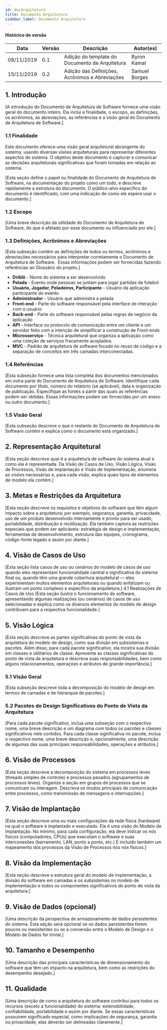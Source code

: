 ```yaml
---
id: docArquitetura
title: Documento Arquitetura
sidebar_label: Documento Arquitetura
---
```


#### Histórico de versão

| Data       | Versão | Descrição            | Autor(es)       |
| ---------- | ------ | -------------------- | --------------- |
| 08/11/2019 | 0.1 | Adição do template do Documento de Arquitetura | Byron Kamal |
| 15/11/2019 | 0.2 | Adição das Definições, Acrônimos e Abreviações | Samuel Borges |


## 1. Introdução
[A introdução do Documento de Arquitetura de Software fornece uma visão geral do documento inteiro. Ela inclui a finalidade, o escopo, as definições, os acrônimos, as abreviações, as referências e a visão geral do Documento de Arquitetura de Software.]

### 1.1 Finalidade
Este documento oferece uma visão geral arquitetural abrangente do sistema, usando diversas visões arquiteturais para representar diferentes aspectos do sistema. O objetivo deste documento é capturar e comunicar as decisões arquiteturais significativas que foram tomadas em relação ao sistema.

[Esta seção define o papel ou finalidade do Documento de Arquitetura de Software, na documentação do projeto como um todo, e descreve rapidamente a estrutura do documento. O público-alvo específico do documento é identificado, com uma indicação de como ele espera usar o documento.]

### 1.2 Escopo
 [Uma breve descrição da utilidade do Documento de Arquitetura de Software, do que é afetado por esse documento ou influenciado por ele.]

### 1.3 Definições, Acrônimos e Abreviações
[Esta subseção contém as definições de todos os termos, acrônimos e abreviações necessários para interpretar corretamente o Documento de Arquitetura de Software.  Essas informações podem ser fornecidas fazendo referências ao Glossário do projeto.]

* **Driblô** - Nome do sistema a ser desenvolvido
* **Pelada** - Evento onde pessoas se juntam para jogar partidas de futebol
* **Usuário, Jogador, Peladeiros, Participante** - Usuário da aplicação participante do evento
* **Administrador** - Usuário que administra a pelada
* **Front-end** - Parte do software responsável pela interface de interação com o usuário
* **Back-end** - Parte do software responsável pelas regras de negócio da aplicação
* **API** - Interface ou protocolo de comunicação entre um cliente e um servidor feito com a intenção de simplificar a construção de Front-ends
* **Microsserviço** - Técnica arquitetural que organiza a aplicação como uma coleção de serviços fracamente acoplados.
* **MVC** - Padrão de arquitetura de software focado no reuso de código e a separação de conceitos em três camadas interconectadas.

### 1.4 Referências
[Esta subseção fornece uma lista completa dos documentos mencionados em outra parte do Documento de Arquitetura de Software. Identifique cada documento por título, número do relatório (se aplicável), data e organização de publicação. Especifique as fontes a partir das quais as referências podem ser obtidas. Essas informações podem ser fornecidas por um anexo ou outro documento.]
### 1.5 Visão Geral
[Esta subseção descreve o que o restante do Documento de Arquitetura de Software contém e explica como o documento está organizado.]

## 2. Representação Arquitetural
[Esta seção descreve qual é a arquitetura de software do sistema atual e como ela é representada. Da Visão de Casos de Uso, Visão Lógica, Visão de Processos, Visão de Implantação e Visão de Implementação, enumera as visões necessárias e, para cada visão, explica quais tipos de elementos de modelo ela contém.]

## 3. Metas e Restrições da Arquitetura
[Esta seção descreve os requisitos e objetivos do software que têm algum impacto sobre a arquitetura; por exemplo, segurança, garantia, privacidade, uso de um produto desenvolvido internamente e pronto para ser usado, portabilidade, distribuição e reutilização. Ela também captura as restrições especiais que podem ser aplicáveis: estratégia de design e implementação, ferramentas de desenvolvimento, estrutura das equipes, cronograma, código-fonte legado e assim por diante.]

## 4. Visão de Casos de Uso 
[Esta seção lista casos de uso ou cenários do modelo de casos de uso quando eles representam funcionalidade central e significativa do sistema final ou, quando têm uma grande cobertura arquitetural — eles experimentam muitos elementos arquiteturais ou quando enfatizam ou ilustram um ponto complexo e específico da arquitetura.]
4.1 Realizações de Casos de Uso
[Esta seção ilustra o funcionamento do software, apresentando algumas realizações (ou cenários) de casos de uso selecionadas e explica como os diversos elementos do modelo de design contribuem para a respectiva funcionalidade.]

## 5. Visão Lógica 
[Esta seção descreve as partes significativas do ponto de vista da arquitetura do modelo de design, como sua divisão em subsistemas e pacotes. Além disso, para cada pacote significativo, ela mostra sua divisão em classes e utilitários de classe. Apresente as classes significativas do ponto de vista da arquitetura e descreva suas responsabilidades, bem como alguns relacionamentos, operações e atributos de grande importância.]

### 5.1 Visão Geral
[Esta subseção descreve toda a decomposição do modelo de design em termos de camadas e de hierarquia de pacotes.]

### 5.2 Pacotes de Design Significativos do Ponto de Vista da Arquitetura
[Para cada pacote significativo, inclua uma subseção com o respectivo nome, uma breve descrição e um diagrama com todos os pacotes e classes significativos nele contidos. 
Para cada classe significativa no pacote, inclua o respectivo nome, uma breve descrição e, opcionalmente, uma descrição de algumas das suas principais responsabilidades, operações e atributos.]

## 6. Visão de Processos 
[Esta seção descreve a decomposição do sistema em processos leves (threads simples de controle) e processos pesados (agrupamentos de processos leves). Organize a seção em grupos de processos que se comunicam ou interagem. Descreva os modos principais de comunicação entre processos, como transmissão de mensagens e interrupções.]

## 7. Visão de Implantação 
[Esta seção descreve uma ou mais configurações da rede física (hardware) na qual o software é implantado e executado. Ela é uma visão do Modelo de Implantação. No mínimo, para cada configuração, ela deve indicar os nós físicos (computadores, CPUs) que executam o software e suas interconexões (barramento, LAN, ponto a ponto, etc.) É incluído também um mapeamento dos processos da Visão de Processos nos nós físicos.]

## 8. Visão da Implementação 
[Esta seção descreve a estrutura geral do modelo de implementação, a divisão do software em camadas e os subsistemas no modelo de implementação e todos os componentes significativos do ponto de vista da arquitetura.]

## 9. Visão de Dados (opcional)
[Uma descrição da perspectiva de armazenamento de dados persistentes do sistema. Esta seção será opcional se os dados persistentes forem poucos ou inexistentes ou se a conversão entre o Modelo de Design e o Modelo de Dados for trivial.]

## 10. Tamanho e Desempenho 
[Uma descrição das principais características de dimensionamento do software que têm um impacto na arquitetura, bem como as restrições do desempenho desejado.]

## 11. Qualidade 
[Uma descrição de como a arquitetura do software contribui para todos os recursos (exceto a funcionalidade) do sistema: extensibilidade, confiabilidade, portabilidade e assim por diante. Se essas características possuírem significado especial, como implicações de     segurança, garantia ou privacidade, elas deverão ser delineadas claramente.]